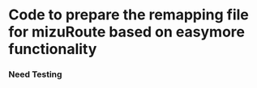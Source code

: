 # Code to prepare the remapping file for mizuRoute based on easymore functionality


### Need Testing